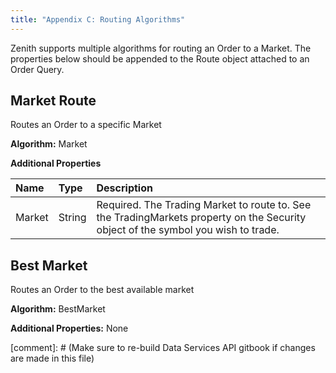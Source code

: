 ```yaml
---
title: "Appendix C: Routing Algorithms"
---
```


Zenith supports multiple algorithms for routing an Order to a Market. The properties below should be appended to the Route object attached to an Order Query.

## Market Route

Routes an Order to a specific Market

**Algorithm:** Market

**Additional Properties**

| **Name** | **Type** | **Description** |
| :--- | :--- | :--- |
| Market | String | Required. The Trading Market to route to. See the TradingMarkets property on the Security object of the symbol you wish to trade. |

## Best Market

Routes an Order to the best available market

**Algorithm:** BestMarket

**Additional Properties:** None

\[comment\]: \# \(Make sure to re-build Data Services API gitbook if changes are made in this file\)

